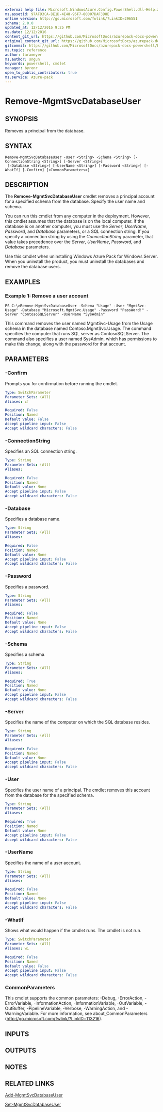 ```yaml
---
external help file: Microsoft.WindowsAzure.Config.PowerShell.dll-Help.xml
ms.assetid: 97AF93CA-BE1D-4E48-95F7-80007DAF3D8E
online version: http://go.microsoft.com/fwlink/?LinkID=296551
schema: 2.0.0
updated_at: 12/12/2016 9:25 PM
ms.date: 12/12/2016
content_git_url: https://github.com/MicrosoftDocs/azurepack-docs-powershell/blob/live/AzurePack-cmdlets/Configuration/v1.0/Remove-MgmtSvcDatabaseUser.md
original_content_git_url: https://github.com/MicrosoftDocs/azurepack-docs-powershell/blob/live/AzurePack-cmdlets/Configuration/v1.0/Remove-MgmtSvcDatabaseUser.md
gitcommit: https://github.com/MicrosoftDocs/azurepack-docs-powershell/blob/b83cde31c8e8df3140400b62cc6698cfc8f37a47/AzurePack-cmdlets/Configuration/v1.0/Remove-MgmtSvcDatabaseUser.md
ms.topic: reference
author: tarameyer
ms.author: sngun
keywords: powershell, cmdlet
manager: byronr
open_to_public_contributors: true
ms.service: Azure-pack
---
```


# Remove-MgmtSvcDatabaseUser

## SYNOPSIS
Removes a principal from the database.

## SYNTAX

```
Remove-MgmtSvcDatabaseUser -User <String> -Schema <String> [-ConnectionString <String>] [-Server <String>]
 [-Database <String>] [-UserName <String>] [-Password <String>] [-WhatIf] [-Confirm] [<CommonParameters>]
```

## DESCRIPTION
The **Remove-MgmtSvcDatabaseUser** cmdlet removes a principal account for a specified schema from the database.
Specify the user name and schema.

You can run this cmdlet from any computer in the deployment.
However, this cmdlet assumes that the database is on the local computer.
If the database is on another computer, you must use the *Server*, *UserName*, *Password*, and *Database* parameters, or a SQL connection string.
If you specify a connection string by using the *ConnectionString* parameter, that value takes precedence over the *Server*, *UserName*, *Password*, and *Database* parameters.

Use this cmdlet when uninstalling Windows Azure Pack for Windows Server.
When you uninstall the product, you must uninstall the databases and remove the database users.

## EXAMPLES

### Example 1: Remove a user account
```
PS C:\>Remove-MgmtSvcDatabaseUser -Schema "Usage" -User "MgmtSvc-Usage" -Database "Microsoft.MgmtSvc.Usage" -Password "PassWord!" -Server "ContosoSQLServer" -UserName "SysAdmin"
```

This command removes the user named MgmtSvc-Usage from the Usage schema in the database named Contoso.MgmtSvc.Usage.
The command specifies the computer that runs SQL server as ContosoSQLServer.
The command also specifies a user named SysAdmin, which has permissions to make this change, along with the password for that account.

## PARAMETERS

### -Confirm
Prompts you for confirmation before running the cmdlet.

```yaml
Type: SwitchParameter
Parameter Sets: (All)
Aliases: cf

Required: False
Position: Named
Default value: False
Accept pipeline input: False
Accept wildcard characters: False
```

### -ConnectionString
Specifies an SQL connection string.

```yaml
Type: String
Parameter Sets: (All)
Aliases: 

Required: False
Position: Named
Default value: None
Accept pipeline input: False
Accept wildcard characters: False
```

### -Database
Specifies a database name.

```yaml
Type: String
Parameter Sets: (All)
Aliases: 

Required: False
Position: Named
Default value: None
Accept pipeline input: False
Accept wildcard characters: False
```

### -Password
Specifies a password.

```yaml
Type: String
Parameter Sets: (All)
Aliases: 

Required: False
Position: Named
Default value: None
Accept pipeline input: False
Accept wildcard characters: False
```

### -Schema
Specifies a schema.

```yaml
Type: String
Parameter Sets: (All)
Aliases: 

Required: True
Position: Named
Default value: None
Accept pipeline input: False
Accept wildcard characters: False
```

### -Server
Specifies the name of the computer on which the SQL database resides.

```yaml
Type: String
Parameter Sets: (All)
Aliases: 

Required: False
Position: Named
Default value: None
Accept pipeline input: False
Accept wildcard characters: False
```

### -User
Specifies the user name of a principal.
The cmdlet removes this account from the database for the specified schema.

```yaml
Type: String
Parameter Sets: (All)
Aliases: 

Required: True
Position: Named
Default value: None
Accept pipeline input: False
Accept wildcard characters: False
```

### -UserName
Specifies the name of a user account.

```yaml
Type: String
Parameter Sets: (All)
Aliases: 

Required: False
Position: Named
Default value: None
Accept pipeline input: False
Accept wildcard characters: False
```

### -WhatIf
Shows what would happen if the cmdlet runs.
The cmdlet is not run.

```yaml
Type: SwitchParameter
Parameter Sets: (All)
Aliases: wi

Required: False
Position: Named
Default value: False
Accept pipeline input: False
Accept wildcard characters: False
```

### CommonParameters
This cmdlet supports the common parameters: -Debug, -ErrorAction, -ErrorVariable, -InformationAction, -InformationVariable, -OutVariable, -OutBuffer, -PipelineVariable, -Verbose, -WarningAction, and -WarningVariable. For more information, see about_CommonParameters (http://go.microsoft.com/fwlink/?LinkID=113216).

## INPUTS

## OUTPUTS

## NOTES

## RELATED LINKS

[Add-MgmtSvcDatabaseUser](xref:Configuration/v1.0/Add-MgmtSvcDatabaseUser.md)

[Set-MgmtSvcDatabaseUser](xref:Configuration/v1.0/Set-MgmtSvcDatabaseUser.md)


